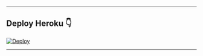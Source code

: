 ____________________

## Deploy Heroku 👇

[![Deploy](https://www.herokucdn.com/deploy/button.svg)](https://heroku.com/deploy?template=https://github.com/sachiya9967bx/CYBER-PANDA-MD-V.0.7)

____________________
